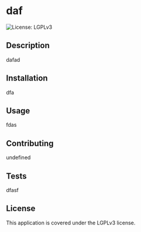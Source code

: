 # daf
  ![License: LGPLv3](https://img.shields.io/badge/License-LGPLv3-blue.svg)

  ## Description
  dafad

  ## Installation
  dfa

  ## Usage
  fdas

  ## Contributing
  undefined

  ## Tests
  dfasf

  ## License
  This application is covered under the LGPLv3 license.


  